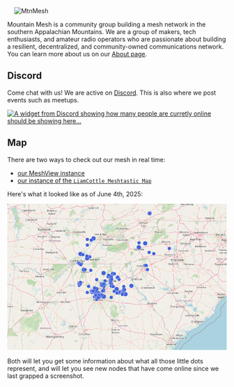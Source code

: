 <img src="/static/logo-full-inverted.svg" alt="MtnMesh" style="padding: 0 1rem; margin: 0 auto; width: 100%; max-height: 6rem;" />

Mountain Mesh is a community group building a mesh network in the southern Appalachian Mountains. We are a group of makers, tech enthusiasts, and amateur radio operators who are passionate about building a resilient, decentralized, and community-owned communications network. You can learn more about us on our [About page](/about/).

## Discord

Come chat with us! We are active on [Discord](https://discord.gg/4WN32RHGSs). This is also where we post events such as meetups.

[![A widget from Discord showing how many people are curretly online should be showing here...](https://discord.com/api/guilds/1280880869296570368/widget.png?style=banner3)](https://discord.gg/4WN32RHGSs)

## Map

There are two ways to check out our mesh in real time:

- [our MeshView instance](https://view.mtnme.sh/map)
- [our instance of the `LiamCottle Meshtastic Map`](https://map.MtnMe.sh/)

Here's what it looked like as of June 4th, 2025:

![MtnMe.sh MeshView Map](static/2025-06-04_mesh_map.png)

Both will let you get some information about what all those little dots represent, and will let you see new nodes that have come online since we last grapped a screenshot.
